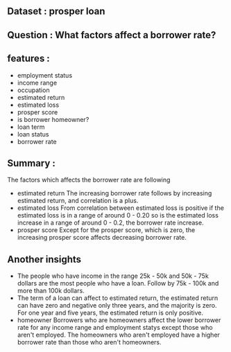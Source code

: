 ## Dataset : prosper loan
## Question : What factors affect a borrower rate?
## features :
- employment status
- income range
- occupation
- estimated return
- estimated loss
- prosper score
- is borrower homeowner?
- loan term
- loan status
- borrower rate
## Summary :
The factors which affects the borrower rate are following
- estimated return
The increasing borrower rate follows by increasing estimated return, and correlation is a plus.
- estimated loss
From correlation between estimated loss is positive if the estimated loss is in a range of around 0 - 0.20 so is the estimated loss increase in a range of around 0 - 0.2, the borrower rate increase.
- prosper score
Except for the prosper score, which is zero, the increasing prosper score affects decreasing borrower rate.

## Another insights
- The people who have income in the range 25k - 50k and 50k - 75k dollars are the most people who have a loan. Follow by 75k - 100k and more than 100k dollars.
- The term of a loan can affect to estimated return, the estimated return can have zero and negative only three years, and the majority is zero. For one year and five years, the estimated return is only positive.
- homeowner
Borrowers who are homeowners affect the lower borrower rate for any income range and employment statys except those who aren't employed. The homeowners who aren't employed have a higher borrower rate than those who aren't homeowners.
